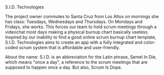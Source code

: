 S.I.D. Technologies

The project owner commutes to Santa Cruz from Los Altos on mornings she has class: Tuesdays, Wednesdays and Thursdays. On Mondays and Fridays, she works. This forces our team to hold scrum meetings through a videochat most days making a physical burnup chart basically useless. Inspired by our inability to find a good online scrum burnup chart template, S.I.D. Technologies aims to create an app with a fully integrated and color-coded scrum system that is affordable and user-friendly.

About the name: S.I.D. is an abbreviation for the Latin phrase, Semel In Die, which means "once a day", a reference to the scrum meetings that are supposed to happen once a day. But also, Scrum Is Dope.
